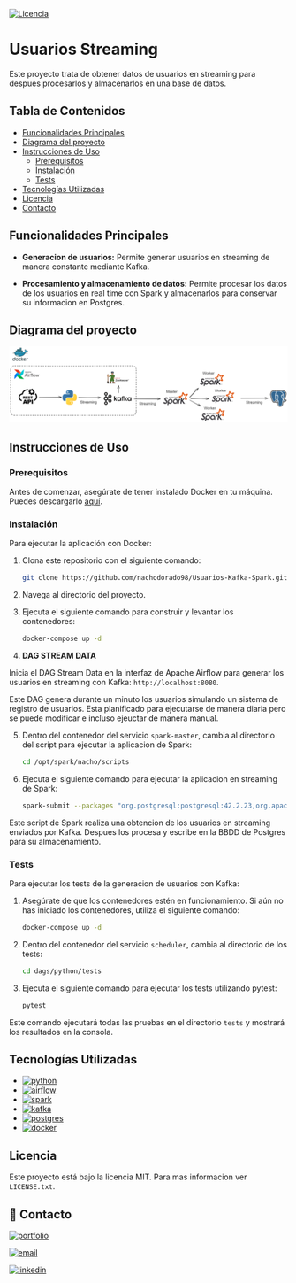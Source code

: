 
[![Licencia](https://img.shields.io/badge/Licencia-MIT-blue.svg)](LICENSE)

# Usuarios Streaming

Este proyecto trata de obtener datos de usuarios en streaming para despues procesarlos y almacenarlos en una base de datos. 

## Tabla de Contenidos
- [Funcionalidades Principales](#funcionalidades-principales)
- [Diagrama del proyecto](#diagrama-del-proyecto)
- [Instrucciones de Uso](#instrucciones-de-uso)
  - [Prerequisitos](#prerequisitos)
  - [Instalación](#instalación)
  - [Tests](#tests)
- [Tecnologías Utilizadas](#tecnologias-utilizadas)
- [Licencia](#licencia)
- [Contacto](#contacto)

## Funcionalidades Principales

- **Generacion de usuarios:** Permite generar usuarios en streaming de manera constante mediante Kafka. 

- **Procesamiento y almacenamiento de datos:** Permite procesar los datos de los usuarios en real time con Spark y almacenarlos para conservar su informacion en Postgres.

## Diagrama del proyecto

![Diagrama](./diagrama/diagrama.png)

## Instrucciones de Uso

### Prerequisitos

Antes de comenzar, asegúrate de tener instalado Docker en tu máquina. Puedes descargarlo [aquí](https://www.docker.com/get-started).

### Instalación

Para ejecutar la aplicación con Docker:

1. Clona este repositorio con el siguiente comando:

    ```bash
    git clone https://github.com/nachodorado98/Usuarios-Kafka-Spark.git
    ```

2. Navega al directorio del proyecto.

3. Ejecuta el siguiente comando para construir y levantar los contenedores:

    ```bash
    docker-compose up -d
    ```

4. **DAG STREAM DATA**

Inicia el DAG Stream Data en la interfaz de Apache Airflow para generar los usuarios en streaming con Kafka: `http://localhost:8080`.

Este DAG genera durante un minuto los usuarios simulando un sistema de registro de usuarios. Esta planificado para ejecutarse de manera diaria pero se puede modificar e incluso ejeuctar de manera manual.

5. Dentro del contenedor del servicio `spark-master`, cambia al directorio del script para ejecutar la aplicacion de Spark:

    ```bash
    cd /opt/spark/nacho/scripts
    ```

6. Ejecuta el siguiente comando para ejecutar la aplicacion en streaming de Spark:

    ```bash
    spark-submit --packages "org.postgresql:postgresql:42.2.23,org.apache.spark:spark-sql-kafka-0-10_2.12:3.3.0" ./spark_script.py
    ```

Este script de Spark realiza una obtencion de los usuarios en streaming enviados por Kafka. Despues los procesa y escribe en la BBDD de Postgres para su almacenamiento.

### Tests

Para ejecutar los tests de la generacion de usuarios con Kafka:

1. Asegúrate de que los contenedores estén en funcionamiento. Si aún no has iniciado los contenedores, utiliza el siguiente comando:

    ```bash
    docker-compose up -d
    ```

2. Dentro del contenedor del servicio `scheduler`, cambia al directorio de los tests:

    ```bash
    cd dags/python/tests
    ```

3. Ejecuta el siguiente comando para ejecutar los tests utilizando pytest:

    ```bash
    pytest
    ```

Este comando ejecutará todas las pruebas en el directorio `tests` y mostrará los resultados en la consola.

## Tecnologías Utilizadas

- [![python](https://img.shields.io/badge/Python-FFD43B?style=for-the-badge&logo=python&logoColor=blue)](https://www.python.org/)
- [![airflow](https://img.shields.io/badge/Airflow-017CEE?style=for-the-badge&logo=Apache%20Airflow&logoColor=white)](https://airflow.apache.org/)
- [![spark](https://img.shields.io/badge/Apache_Spark-FFFFFF?style=for-the-badge&logo=apachespark&logoColor=#E35A16)](https://spark.apache.org/)
- [![kafka](https://img.shields.io/badge/Apache_Kafka-231F20?style=for-the-badge&logo=apache-kafka&logoColor=white)](https://kafka.apache.org/)
- [![postgres](https://img.shields.io/badge/PostgreSQL-316192?style=for-the-badge&logo=postgresql&logoColor=white)](https://www.postgresql.org/)
- [![docker](https://img.shields.io/badge/Docker-2CA5E0?style=for-the-badge&logo=docker&logoColor=white)](https://www.docker.com/)


## Licencia

Este proyecto está bajo la licencia MIT. Para mas informacion ver `LICENSE.txt`.
## 🔗 Contacto
[![portfolio](https://img.shields.io/badge/proyecto-000?style=for-the-badge&logo=ko-fi&logoColor=white)](https://github.com/nachodorado98/Usuarios-Kafka-Spark.git)

[![email](https://img.shields.io/badge/Gmail-D14836?style=for-the-badge&logo=gmail&logoColor=white)](mailto:natxo98@gmail.com)

[![linkedin](https://img.shields.io/badge/linkedin-0A66C2?style=for-the-badge&logo=linkedin&logoColor=white)](https://www.linkedin.com/in/nacho-dorado-ruiz-339209237/)
